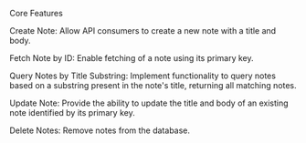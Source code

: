 Core Features

Create Note: Allow API consumers to create a new note with a title and body.

Fetch Note by ID: Enable fetching of a note using its primary key.

Query Notes by Title Substring: Implement functionality to query notes based on a substring present in the note's title, returning all matching notes.

Update Note: Provide the ability to update the title and body of an existing note identified by its primary key.

Delete Notes: Remove notes from the database.


